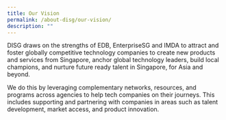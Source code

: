 ```yaml
---
title: Our Vision
permalink: /about-disg/our-vision/
description: ""
---
```

DISG draws on the strengths of EDB, EnterpriseSG and IMDA to attract and foster globally competitive technology companies to create new products and services from Singapore, anchor global technology leaders, build local champions, and nurture future ready talent in Singapore, for Asia and beyond.  

We do this by leveraging complementary networks, resources, and programs across agencies to help tech companies on their journeys. This includes supporting and partnering with companies in areas such as talent development, market access, and product innovation.